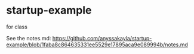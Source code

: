 # startup-example
for class

See the notes.md:
https://github.com/anyssakayla/startup-example/blob/1faba8c864635331ee5529e17895aca9e089994b/notes.md
